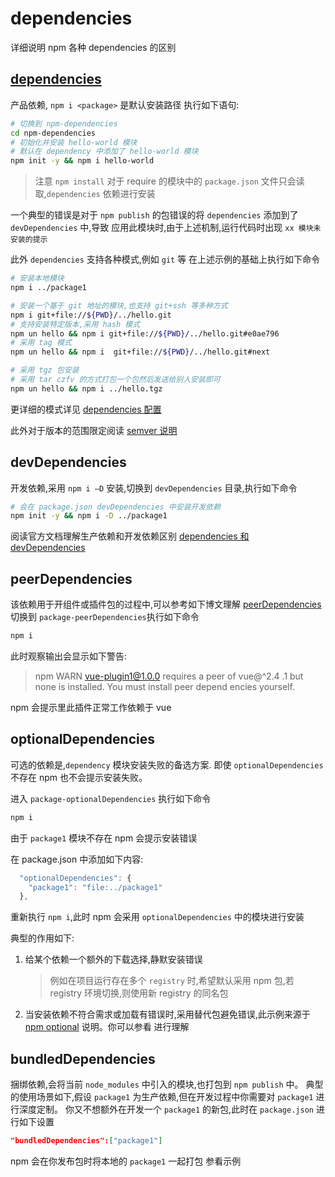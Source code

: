 # dependencies
详细说明 npm 各种 dependencies 的区别

## [dependencies](https://docs.npmjs.com/files/package.json.html#dependencies)
产品依赖, `npm i <package>` 是默认安装路径
执行如下语句:
```bash
# 切换到 npm-dependencies
cd npm-dependencies
# 初始化并安装 hello-world 模块
# 默认在 dependency 中添加了 hello-world 模块
npm init -y && npm i hello-world
```

> 注意 `npm install` 对于 require 的模块中的 `package.json` 文件只会读取,`dependencies` 依赖进行安装

一个典型的错误是对于 `npm publish` 的包错误的将 `dependencies` 添加到了 `devDependencies` 中,导致
应用此模块时,由于上述机制,运行代码时出现 `xx 模块未安装的提示` 

此外 `dependencies` 支持各种模式,例如 `git` 等
在上述示例的基础上执行如下命令

```bash
# 安装本地模块
npm i ../package1

# 安装一个基于 git 地址的模块,也支持 git+ssh 等多种方式
npm i git+file://${PWD}/../hello.git
# 支持安装特定版本,采用 hash 模式
npm un hello && npm i git+file://${PWD}/../hello.git#e0ae796
# 采用 tag 模式
npm un hello && npm i  git+file://${PWD}/../hello.git#next

# 采用 tgz 包安装
# 采用 tar czfv 的方式打包一个包然后发送给别人安装即可
npm un hello && npm i ../hello.tgz 
```

更详细的模式详见 [dependencies 配置](https://docs.npmjs.com/files/package.json.html#dependencies)

此外对于版本的范围限定阅读 [semver 说明](https://docs.npmjs.com/misc/semver)

## devDependencies 
开发依赖,采用 `npm i —D` 安装,切换到 `devDependencies` 目录,执行如下命令

```bash
# 会在 package.json devDependencies 中安装开发依赖
npm init -y && npm i -D ../package1
```

阅读官方文档理解生产依赖和开发依赖区别 [dependencies 和 devDependencies](https://docs.npmjs.com/specifying-dependencies-and-devdependencies-in-a-package-json-file)

## peerDependencies
该依赖用于开组件或插件包的过程中,可以参考如下博文理解 [peerDependencies](https://nodejs.org/es/blog/npm/peer-dependencies/)
切换到 `package-peerDependencies`执行如下命令

```bash
npm i
```

此时观察输出会显示如下警告:
> npm WARN vue-plugin1@1.0.0 requires a peer of vue@^2.4
.1 but none is installed. You must install peer depend
encies yourself.

npm 会提示里此插件正常工作依赖于 vue


## optionalDependencies
可选的依赖是,`dependency` 模块安装失败的备选方案.
即使 `optionalDependencies` 不存在 npm 也不会提示安装失败。

进入 `package-optionalDependencies` 执行如下命令

```bash
npm i
```

由于 `package1` 模块不存在 npm 会提示安装错误

在 package.json 中添加如下内容:

```js
  "optionalDependencies": {
    "package1": "file:../package1"
  },
```

重新执行 `npm i`,此时 npm 会采用 `optionalDependencies` 中的模块进行安装

典型的作用如下:
1. 给某个依赖一个额外的下载选择,静默安装错误
	> 例如在项目运行存在多个 `registry` 时,希望默认采用 npm 包,若 registry 环境切换,则使用新 registry 的同名包
2. 当安装依赖不符合需求或加载有错误时,采用替代包避免错误,此示例来源于 [npm optional](https://docs.npmjs.com/files/package.json.html#optionaldependencies) 说明。你可以参看 [](./package-optionalDependencies/index.js) 进行理解


## bundledDependencies
捆绑依赖,会将当前 `node_modules` 中引入的模块,也打包到 `npm publish` 中。
典型的使用场景如下,假设 `package1` 为生产依赖,但在开发过程中你需要对 `package1` 进行深度定制。
你又不想额外在开发一个 `package1` 的新包,此时在 `package.json` 进行如下设置

```json
"bundledDependencies":["package1"]
```

npm 会在你发布包时将本地的 `package1` 一起打包
参看示例 [](./package-bundleDependencies) 
